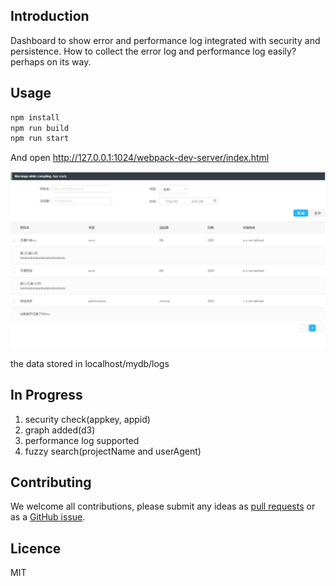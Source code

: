 ## Introduction
Dashboard to show error and performance log integrated with security and persistence. How to collect the error log and performance log easily? perhaps on its way.

## Usage
```bash
npm install
npm run build
npm run start
```
And open http://127.0.0.1:1024/webpack-dev-server/index.html

![image](https://github.com/azl397985856/zhuque/raw/master/clip.png)

the data stored in localhost/mydb/logs

## In Progress
1. security check(appkey, appid)
2. graph added(d3)
3. performance log supported
4. fuzzy search(projectName and userAgent)

## Contributing

We welcome all contributions, please submit any ideas as [pull requests](https://github.com/azl397985856/zhuque/pulls) or as a [GitHub issue](https://github.com/azl397985856/zhuque/issues).
## Licence
MIT
